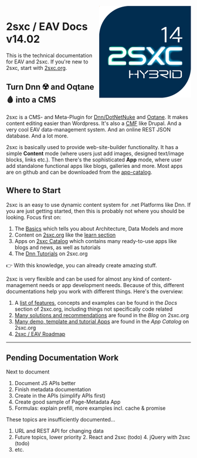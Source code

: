 
<img src="assets/logos/v14/2sxc14-500.png" width="250px" align="right" class="float-right">

# 2sxc / EAV Docs v14.02

This is the technical documentation for EAV and 2sxc. If you're new to 2sxc, start with [2sxc.org](https://2sxc.org/).

## Turn Dnn ☢️ and Oqtane 🩸 into a CMS

2sxc is a CMS- and Meta-Plugin for [Dnn/DotNetNuke](http://www.dnnsoftware.com/) and [Oqtane](xref:Abyss.Platforms.Oqtane.Index). 
It makes content editing easier than Wordpress. 
It's also a [CMF](https://en.wikipedia.org/wiki/List_of_content_management_frameworks) like Drupal. 
And a very cool EAV data-management system. 
And an online REST JSON database. 
And a lot more.

2sxc is basically used to provide web-site-builder functionality.
It has a simple **Content** mode (where users just add images, designed text/image blocks, links etc.).
Then there's the sophisticated **App** mode, where user add standalone functional apps like blogs, galleries and more. 
Most apps are on github and can be downloaded from the [app-catalog](https://2sxc.org/en/apps).


## Where to Start

2sxc is an easy to use dynamic content system for .net Platforms like Dnn. 
If you are just getting started, then this is probably not where you should be looking. Focus first on:

1. The [Basics](xref:Basics.Index) which tells you about Architecture, Data Models and more
1. Content on [2sxc.org](https://2sxc.org/) like the [learn section](https://2sxc.org/en/learn)
1. Apps on [2sxc Catalog](https://2sxc.org/en/apps) which contains many ready-to-use apps like blogs and news, as well as tutorials 
1. The [Dnn Tutorials](https://2sxc.org/dnn-tutorials/en/) on 2sxc.org

👉 With this knowledge, you can already create amazing stuff. 

2sxc is very flexible and can be used for almost any kind of content-management needs or app development needs. 
Because of this, different documentations help you work with different things. 
Here's the overview:

1. A [list of features](http://2sxc.org/en/docs), concepts and examples can be found in the _Docs_ section of 2sxc.org, including things not specifically code related
1. [Many solutions and recommendations](http://2sxc.org/en/blog) are found in the _Blog_ on 2sxc.org
1. [Many demo, template and tutorial Apps](http://2sxc.org/en/Apps) are found in the _App Catalog_ on 2sxc.org
1. [2sxc / EAV Roadmap](xref:Abyss.Releases.Roadmap)




---

## Pending Documentation Work

Next to document

1. Document JS APIs better
1. Finish metadata documentation
  1. Create in the APIs (simplify APIs first)
  1. Create good sample of Page-Metadata App
1. Formulas: explain prefill, more examples incl. cache & promise

These topics are insufficiently documented...

1. URL and REST API for changing data
1. Future topics, lower priority
    2. React and 2sxc (todo)
    4. jQuery with 2sxc (todo)
1. etc.


